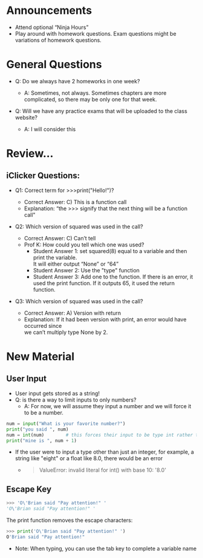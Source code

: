 # Announcements <h>
	
* Attend optional “Ninja Hours”
* Play around with homework questions. Exam questions might be variations of homework questions.

# General Questions <h>
* Q: Do we always have 2 homeworks in one week?
  * A: Sometimes, not always. Sometimes chapters are more complicated, so there may be only one for that week.

* Q: Will we have any practice exams that will be uploaded to the class website?
  * A: I will consider this

# Review...<h>
## iClicker Questions: <h>
  
  * Q1: Correct term for >>>print("Hello!")?
    * Correct Answer: C) This is a function call
    * Explanation: “the >>> signify that the next thing will be a function call"
    

  * Q2: Which version of squared was used in the call?
	  * Correct Answer: C) Can’t tell
    * Prof K: How could you tell which one was used?
      * Student Answer 1: set squared(8) equal to a variable and then print the variable. <br/> It will either output “None” or 	“64”
      * Student Answer 2: Use the "type" function
      * Student Answer 3: Add one to the function. If there is an error, it used the print function. If it outputs 65, it used the return function.
  * Q3: Which version of squared was used in the call?
    * Correct Answer: A) Version with return
    * Explanation: If it had been version with print, an error would have occurred since <br/> we can’t multiply type None by 2.

# New Material <h>
## User Input <h>
* User input gets stored as a string!
* Q: is there a way to limit inputs to only numbers?
	* A: For now, we will assume they input a number and we will force it to be a number.

```python
num = input("What is your favorite number?")
print("you said ", num)
num = int(num)        # this forces their input to be type int rather than str
print("mine is ", num + 1)
```
* If the user were to input a type other than just an integer, for example, a string like "eight" or a float like 8.0, there would be an error
	* > ValueError: invalid literal for int() with base 10: '8.0'
  
##   Escape Key <h>
  
```python
>>> 'O\'Brian said "Pay attention!" '
'O\'Brian said "Pay attention!" '
```
The print function removes the escape characters:
```python
>>> print('O\'Brian said "Pay attention!" ')
O'Brian said "Pay attention!"
```

* Note: When typing, you can use the tab key to complete a variable name
